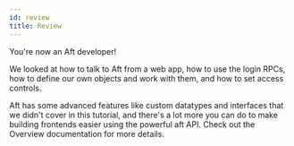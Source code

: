 ```yaml
---
id: review
title: Review
---
```


You're now an Aft developer!

We looked at how to talk to Aft from a web app, how to use the login RPCs, how to define our own objects and work with them, and how to set access controls.

Aft has some advanced features like custom datatypes and interfaces that we didn't cover in this tutorial, and there's a lot more you can do to make building frontends easier using the powerful aft API. Check out the Overview documentation for more details.